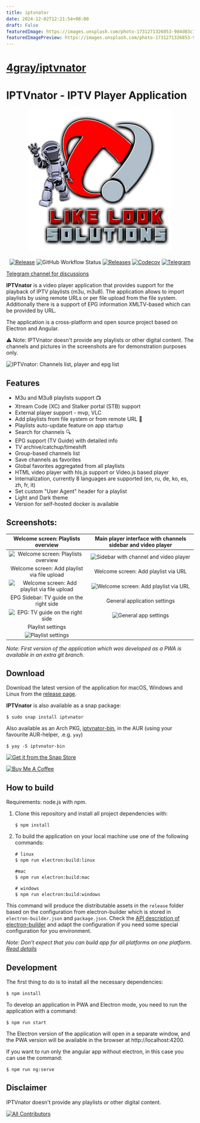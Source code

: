 ```yaml
---
title: iptvnator
date: 2024-12-02T12:21:54+08:00
draft: False
featuredImage: https://images.unsplash.com/photo-1731271326853-984d03c7988a?ixid=M3w0NjAwMjJ8MHwxfHJhbmRvbXx8fHx8fHx8fDE3MzMxMTMyNTZ8&ixlib=rb-4.0.3
featuredImagePreview: https://images.unsplash.com/photo-1731271326853-984d03c7988a?ixid=M3w0NjAwMjJ8MHwxfHJhbmRvbXx8fHx8fHx8fDE3MzMxMTMyNTZ8&ixlib=rb-4.0.3
---
```


# [4gray/iptvnator](https://github.com/4gray/iptvnator)

# IPTVnator - IPTV Player Application

<p align="center">
  <img src="https://raw.githubusercontent.com/4gray/iptvnator/electron/src/assets/icons/favicon.256x256.png" alt="IPTVnator icon" title="Free IPTV player application" />
</p>
<p align="center">
  <a href="https://github.com/4gray/iptvnator/releases"><img src="https://img.shields.io/github/release/4gray/iptvnator.svg?style=for-the-badge&logo=github" alt="Release"></a> <img alt="GitHub Workflow Status" src="https://img.shields.io/github/actions/workflow/status/4gray/iptvnator/ci.yaml?style=for-the-badge"> <a href="https://github.com/4gray/iptvnator/releases"><img src="https://img.shields.io/github/downloads/4gray/iptvnator/total?style=for-the-badge&logo=github" alt="Releases"></a> <a href="https://codecov.io/gh/4gray/iptvnator"><img alt="Codecov" src="https://img.shields.io/codecov/c/github/4gray/iptvnator?style=for-the-badge"></a> <a href="https://t.me/iptvnator"><img src="https://img.shields.io/badge/telegram-iptvnator-blue?logo=telegram&style=for-the-badge" alt="Telegram"></a>
</p>

<a href="https://t.me/iptvnator">Telegram channel for discussions</a>

**IPTVnator** is a video player application that provides support for the playback of IPTV playlists (m3u, m3u8). The application allows to import playlists by using remote URLs or per file upload from the file system. Additionally there is a support of EPG information XMLTV-based which can be provided by URL.

The application is a cross-platform and open source project based on Electron and Angular.

⚠️ Note: IPTVnator doesn't provide any playlists or other digital content. The channels and pictures in the screenshots are for demonstration purposes only.

![IPTVnator: Channels list, player and epg list](./iptv-dark-theme.png)

## Features

- M3u and M3u8 playlists support 📺
- Xtream Code (XC) and Stalker portal (STB) support
- External player support - mvp, VLC
- Add playlists from file system or from remote URL 📂
- Playlists auto-update feature on app startup
- Search for channels 🔍
- EPG support (TV Guide) with detailed info
- TV archive/catchup/timeshift
- Group-based channels list
- Save channels as favorites
- Global favorites aggregated from all playlists
- HTML video player with hls.js support or Video.js based player
- Internalization, currently 8 languages are supported (en, ru, de, ko, es, zh, fr, it)
- Set custom "User Agent" header for a playlist
- Light and Dark theme
- Version for self-hosted docker is available

## Screenshots:

| Welcome screen: Playlists overview                           | Main player interface with channels sidebar and video player                |
| :----------------------------------------------------------: | :-------------------------------------------------------: |
| ![Welcome screen: Playlists overview](./playlists.png)       | ![Sidebar with channel and video player](./iptv-main.png) |
| Welcome screen: Add playlist via file upload                | Welcome screen: Add playlist via URL                      |
| ![Welcome screen: Add playlist via file upload](./iptv-upload.png) | ![Welcome screen: Add playlist via URL](./upload-via-url.png)             |
| EPG Sidebar: TV guide on the right side                | General application settings
| ![EPG: TV guide on the right side](./iptv-epg.png) | ![General app settings](./iptv-settings.png) |
| Playlist settings                |
| ![Playlist settings](./iptv-playlist-settings.png) |  |

*Note: First version of the application which was developed as a PWA is available in an extra git branch.*

## Download

Download the latest version of the application for macOS, Windows and Linux from the [release page](https://github.com/4gray/iptvnator/releases).

**IPTVnator** is also available as a snap package:

```
$ sudo snap install iptvnator
```

Also available as an Arch PKG, [iptvnator-bin](https://aur.archlinux.org/packages/iptvnator-bin/), in the AUR (using your favourite AUR-helper, .e.g. `yay`)
```
$ yay -S iptvnator-bin
```

[![Get it from the Snap Store](https://snapcraft.io/static/images/badges/en/snap-store-black.svg)](https://snapcraft.io/iptvnator)

<a href="https://github.com/sponsors/4gray" target="_blank"><img src="https://cdn.buymeacoffee.com/buttons/default-green.png" alt="Buy Me A Coffee" width="185"></a>

## How to build

Requirements: node.js with npm.

1. Clone this repository and install all project dependencies with:
   ```
   $ npm install
   ```

2. To build the application on your local machine use one of the following commands:
   ```
   # linux
   $ npm run electron:build:linux
   ```

   ```
   #mac
   $ npm run electron:build:mac
   ```

   ```
   # windows
   $ npm run electron:build:windows
   ```

This command will produce the distributable assets in the `release` folder based on the configuration from electron-builder which is stored in `electron-builder.json` and `package.json`. Check the [API description of electron-builder](https://www.electron.build/) and adapt the configuration if you need some special configuration for you environment.

*Note: Don’t expect that you can build app for all platforms on one platform. [Read details](https://www.electron.build/multi-platform-build)*

## Development

The first thing to do is to install all the necessary dependencies:

  ```
  $ npm install
  ```

To develop an application in PWA and Electron mode, you need to run the application with a command:

  ```
  $ npm run start
  ```

The Electron version of the application will open in a separate window, and the PWA version will be available in the browser at http://localhost:4200.

If you want to run only the angular app without electron, in this case you can use the command:

  ```
  $ npm run ng:serve
  ```


## Disclaimer

IPTVnator doesn't provide any playlists or other digital content.

<!-- ALL-CONTRIBUTORS-BADGE:START - Do not remove or modify this section -->
[![All Contributors](https://img.shields.io/badge/all_contributors-13-orange.svg?style=flat-square)](#contributors)
<!-- ALL-CONTRIBUTORS-BADGE:END -->
